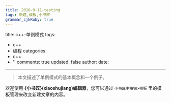 ```yaml
---
title: 2018-9-11-testing
tags: 新建,模板,小书匠
grammar_cjkRuby: true
---
```





title: c++-单例模式
tags:
  - c++
  - 编程
categories:
  - c++
  - ''
comments: true
updated: false
author: 
date: 
---
> 本文描述了单例模式的基本概念和一个例子。
<!-- more -->

欢迎使用 **{小书匠}(xiaoshujiang)编辑器**，您可以通过 `小书匠主按钮>模板` 里的模板管理来改变新建文章的内容。